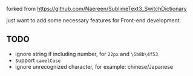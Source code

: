 forked from https://github.com/Naereen/SublimeText3_SwitchDictionary

just want to add some necessary features for Front-end development.

## TODO
* ignore string if including number, for `22px` and `\5b8b\4f53`
* support `camelCase`
* ignore unrecognized character, for example: chinese/Japanese
